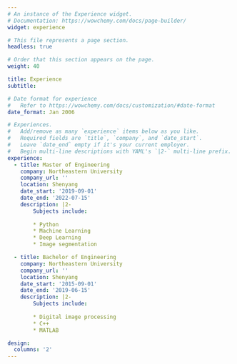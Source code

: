 ```yaml
---
# An instance of the Experience widget.
# Documentation: https://wowchemy.com/docs/page-builder/
widget: experience

# This file represents a page section.
headless: true

# Order that this section appears on the page.
weight: 40

title: Experience
subtitle:

# Date format for experience
#   Refer to https://wowchemy.com/docs/customization/#date-format
date_format: Jan 2006

# Experiences.
#   Add/remove as many `experience` items below as you like.
#   Required fields are `title`, `company`, and `date_start`.
#   Leave `date_end` empty if it's your current employer.
#   Begin multi-line descriptions with YAML's `|2-` multi-line prefix.
experience:
  - title: Master of Engineering
    company: Northeastern University
    company_url: ''
    location: Shenyang
    date_start: '2019-09-01'
    date_end: '2022-07-15'
    description: |2-
        Subjects include:
        
        * Python
        * Machine Learning
        * Deep Learning
        * Image segmentation

  - title: Bachelor of Engineering
    company: Northeastern University
    company_url: ''
    location: Shenyang
    date_start: '2015-09-01'
    date_end: '2019-06-15'
    description: |2-
        Subjects include:
        
        * Digital image processing
        * C++
        * MATLAB

design:
  columns: '2'
---
```

